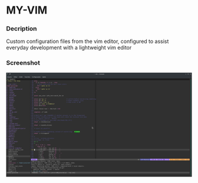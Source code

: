 # MY-VIM

### Decription

Custom configuration files from the vim editor, configured to assist  
everyday development with a lightweight vim editor


### Screenshot
<img src="Screenshot.png">


